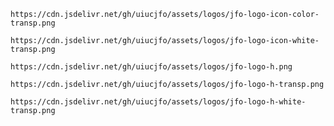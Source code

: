 `https://cdn.jsdelivr.net/gh/uiucjfo/assets/logos/jfo-logo-icon-color-transp.png`

`https://cdn.jsdelivr.net/gh/uiucjfo/assets/logos/jfo-logo-icon-white-transp.png`

`https://cdn.jsdelivr.net/gh/uiucjfo/assets/logos/jfo-logo-h.png`

`https://cdn.jsdelivr.net/gh/uiucjfo/assets/logos/jfo-logo-h-transp.png`

`https://cdn.jsdelivr.net/gh/uiucjfo/assets/logos/jfo-logo-h-white-transp.png`
